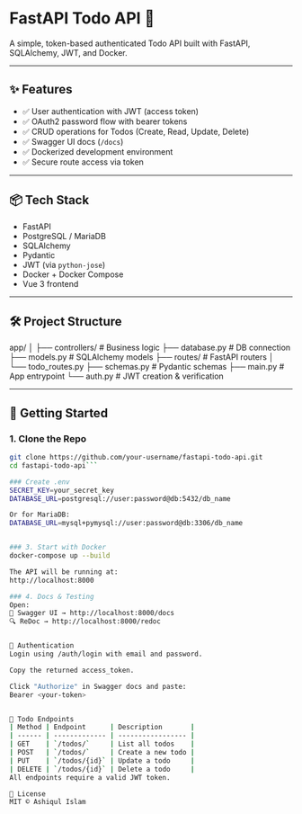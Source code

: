 # FastAPI Todo API 📝

A simple, token-based authenticated Todo API built with FastAPI, SQLAlchemy, JWT, and Docker.

---

## ✨ Features

- ✅ User authentication with JWT (access token)
- ✅ OAuth2 password flow with bearer tokens
- ✅ CRUD operations for Todos (Create, Read, Update, Delete)
- ✅ Swagger UI docs (`/docs`)
- ✅ Dockerized development environment
- ✅ Secure route access via token

---

## 📦 Tech Stack

- FastAPI
- PostgreSQL / MariaDB
- SQLAlchemy
- Pydantic
- JWT (via `python-jose`)
- Docker + Docker Compose
- Vue 3 frontend

---

## 🛠 Project Structure

app/
│
├── controllers/ # Business logic
├── database.py # DB connection
├── models.py # SQLAlchemy models
├── routes/ # FastAPI routers
│ └── todo_routes.py
├── schemas.py # Pydantic schemas
├── main.py # App entrypoint
└── auth.py # JWT creation & verification


---

## 🚀 Getting Started

### 1. Clone the Repo

```bash
git clone https://github.com/your-username/fastapi-todo-api.git
cd fastapi-todo-api```

### Create .env
SECRET_KEY=your_secret_key
DATABASE_URL=postgresql://user:password@db:5432/db_name

Or for MariaDB:
DATABASE_URL=mysql+pymysql://user:password@db:3306/db_name


### 3. Start with Docker
docker-compose up --build

The API will be running at:
http://localhost:8000

### 4. Docs & Testing
Open:
📘 Swagger UI → http://localhost:8000/docs
🔍 ReDoc → http://localhost:8000/redoc


🔐 Authentication
Login using /auth/login with email and password.

Copy the returned access_token.

Click "Authorize" in Swagger docs and paste:
Bearer <your-token>


🧪 Todo Endpoints
| Method | Endpoint      | Description       |
| ------ | ------------- | ----------------- |
| GET    | `/todos/`     | List all todos    |
| POST   | `/todos/`     | Create a new todo |
| PUT    | `/todos/{id}` | Update a todo     |
| DELETE | `/todos/{id}` | Delete a todo     |
All endpoints require a valid JWT token.

📄 License
MIT © Ashiqul Islam 
